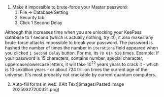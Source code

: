 1. Make it impossible to brute-force your Master password:
	1. File -> Database Setting
	2. Security tab
	3. Click 1 Second Delay

Although this increases time when you are unlocking your KeePass database to 1 second (which is actually nothing, try it!), it also makes any brute-force attacks impossible to break your password.
The password is hashed the number of times the number in `iterations` field appeared when you clicked `1 Second Delay` button. For me, its `78 614 528` times.
Example: If your password is 15 characters, contains number, special character, uppercase/lowercase letters, it will take $10^{22}$ years years to crack it - which is 10 sextillion years - or about 724 trillion times the current age of the universe. It's most probably not crackable by current quantum computers.


2. Auto-fill forms in web:
   ![Alt Text](images/Pasted image 20250327200321.png)

